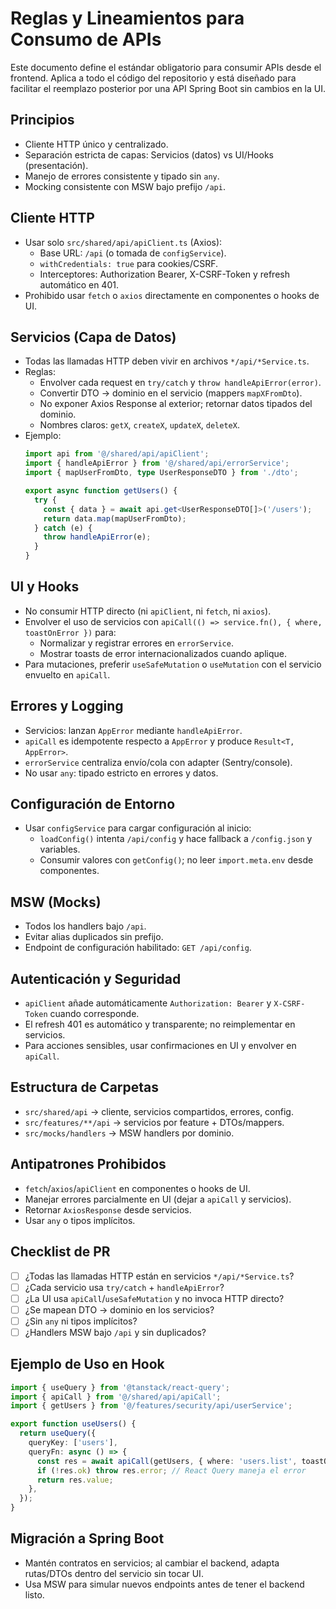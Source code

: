 # Reglas y Lineamientos para Consumo de APIs

Este documento define el estándar obligatorio para consumir APIs desde el frontend. Aplica a todo el código del repositorio y está diseñado para facilitar el reemplazo posterior por una API Spring Boot sin cambios en la UI.

## Principios
- Cliente HTTP único y centralizado.
- Separación estricta de capas: Servicios (datos) vs UI/Hooks (presentación).
- Manejo de errores consistente y tipado sin `any`.
- Mocking consistente con MSW bajo prefijo `/api`.

## Cliente HTTP
- Usar solo `src/shared/api/apiClient.ts` (Axios):
  - Base URL: `/api` (o tomada de `configService`).
  - `withCredentials: true` para cookies/CSRF.
  - Interceptores: Authorization Bearer, X-CSRF-Token y refresh automático en 401.
- Prohibido usar `fetch` o `axios` directamente en componentes o hooks de UI.

## Servicios (Capa de Datos)
- Todas las llamadas HTTP deben vivir en archivos `*/api/*Service.ts`.
- Reglas:
  - Envolver cada request en `try/catch` y `throw handleApiError(error)`.
  - Convertir DTO → dominio en el servicio (mappers `mapXFromDto`).
  - No exponer Axios Response al exterior; retornar datos tipados del dominio.
  - Nombres claros: `getX`, `createX`, `updateX`, `deleteX`.
- Ejemplo:
  ```ts
  import api from '@/shared/api/apiClient';
  import { handleApiError } from '@/shared/api/errorService';
  import { mapUserFromDto, type UserResponseDTO } from './dto';

  export async function getUsers() {
    try {
      const { data } = await api.get<UserResponseDTO[]>('/users');
      return data.map(mapUserFromDto);
    } catch (e) {
      throw handleApiError(e);
    }
  }
  ```

## UI y Hooks
- No consumir HTTP directo (ni `apiClient`, ni `fetch`, ni `axios`).
- Envolver el uso de servicios con `apiCall(() => service.fn(), { where, toastOnError })` para:
  - Normalizar y registrar errores en `errorService`.
  - Mostrar toasts de error internacionalizados cuando aplique.
- Para mutaciones, preferir `useSafeMutation` o `useMutation` con el servicio envuelto en `apiCall`.

## Errores y Logging
- Servicios: lanzan `AppError` mediante `handleApiError`.
- `apiCall` es idempotente respecto a `AppError` y produce `Result<T, AppError>`.
- `errorService` centraliza envío/cola con adapter (Sentry/console).
- No usar `any`: tipado estricto en errores y datos.

## Configuración de Entorno
- Usar `configService` para cargar configuración al inicio:
  - `loadConfig()` intenta `/api/config` y hace fallback a `/config.json` y variables.
  - Consumir valores con `getConfig()`; no leer `import.meta.env` desde componentes.

## MSW (Mocks)
- Todos los handlers bajo `/api`.
- Evitar alias duplicados sin prefijo.
- Endpoint de configuración habilitado: `GET /api/config`.

## Autenticación y Seguridad
- `apiClient` añade automáticamente `Authorization: Bearer` y `X-CSRF-Token` cuando corresponde.
- El refresh 401 es automático y transparente; no reimplementar en servicios.
- Para acciones sensibles, usar confirmaciones en UI y envolver en `apiCall`.

## Estructura de Carpetas
- `src/shared/api` → cliente, servicios compartidos, errores, config.
- `src/features/**/api` → servicios por feature + DTOs/mappers.
- `src/mocks/handlers` → MSW handlers por dominio.

## Antipatrones Prohibidos
- `fetch`/`axios`/`apiClient` en componentes o hooks de UI.
- Manejar errores parcialmente en UI (dejar a `apiCall` y servicios).
- Retornar `AxiosResponse` desde servicios.
- Usar `any` o tipos implícitos.

## Checklist de PR
- [ ] ¿Todas las llamadas HTTP están en servicios `*/api/*Service.ts`?
- [ ] ¿Cada servicio usa `try/catch` + `handleApiError`?
- [ ] ¿La UI usa `apiCall`/`useSafeMutation` y no invoca HTTP directo?
- [ ] ¿Se mapean DTO → dominio en los servicios?
- [ ] ¿Sin `any` ni tipos implícitos?
- [ ] ¿Handlers MSW bajo `/api` y sin duplicados?

## Ejemplo de Uso en Hook
```ts
import { useQuery } from '@tanstack/react-query';
import { apiCall } from '@/shared/api/apiCall';
import { getUsers } from '@/features/security/api/userService';

export function useUsers() {
  return useQuery({
    queryKey: ['users'],
    queryFn: async () => {
      const res = await apiCall(getUsers, { where: 'users.list', toastOnError: true });
      if (!res.ok) throw res.error; // React Query maneja el error
      return res.value;
    },
  });
}
```

## Migración a Spring Boot
- Mantén contratos en servicios; al cambiar el backend, adapta rutas/DTOs dentro del servicio sin tocar UI.
- Usa MSW para simular nuevos endpoints antes de tener el backend listo.

